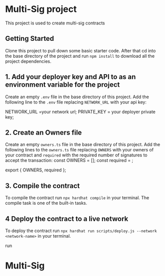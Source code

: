 # Multi-Sig project

This project is used to create multi-sig contracts

## Getting Started

Clone this project to pull down some basic starter code.
After that cd into the base directory of the project and run `npm install` to download all the project dependencies.

## 1. Add your deployer key and API to as an environment variable for the project

Create an empty `.env` file in the base directory of this project.
Add the following line to the `.env` file replacing `NETWORK_URL` with your api key:

NETWORK_URL =your network url;
PRIVATE_KEY = your deployer private key;

## 2. Create an Owners file

Create an empty `owners.ts` file in the base directory of this project.
Add the following lines to the `owners.ts` file replacing `OWNERS` with your owners of your contract and `required`
with the required number of signatures to accept the transaction:
const OWNERS = [];
const required = ;

export { OWNERS, required };

## 3. Compile the contract

To compile the contract run `npx hardhat compile` in your terminal. The compile task is one of the built-in tasks.

## 4 Deploy the contract to a live network

To deploy the contract run `npx hardhat run scripts/deploy.js --network <network-name>` in your terminal.

run

# Multi-Sig
